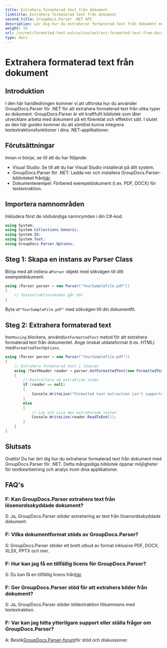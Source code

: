 ```yaml
---
title: Extrahera formaterad text från dokument
linktitle: Extrahera formaterad text från dokument
second_title: GroupDocs.Parser .NET API
description: Lär dig hur du extraherar formaterad text från dokument med GroupDocs.Parser för .NET. Enkel och effektiv textextraktion för dina applikationer.
weight: 10
url: /sv/net/formatted-text-extraction/extract-formatted-text-from-document/
type: docs
---
```

# Extrahera formaterad text från dokument

## Introduktion
I den här handledningen kommer vi att utforska hur du använder GroupDocs.Parser för .NET för att extrahera formaterad text från olika typer av dokument. GroupDocs.Parser är ett kraftfullt bibliotek som låter utvecklare arbeta med dokument på ett förenklat och effektivt sätt. I slutet av den här guiden kommer du att sömlöst kunna integrera textextraktionsfunktioner i dina .NET-applikationer.
## Förutsättningar
Innan vi börjar, se till att du har följande:
- Visual Studio: Se till att du har Visual Studio installerat på ditt system.
-  GroupDocs.Parser för .NET: Ladda ner och installera GroupDocs.Parser-biblioteket från[här](https://releases.groupdocs.com/parser/net/).
- Dokumentexempel: Förbered exempeldokument (t.ex. PDF, DOCX) för textextraktion.
## Importera namnområden
Inkludera först de nödvändiga namnrymden i din C#-kod:
```csharp
using System;
using System.Collections.Generic;
using System.IO;
using System.Text;
using GroupDocs.Parser.Options;
```
## Steg 1: Skapa en instans av Parser Class
 Börja med att initiera a`Parser` objekt med sökvägen till ditt exempeldokument.
```csharp
using (Parser parser = new Parser("YourSampleFile.pdf"))
{
    // Textextraktionskoden går här
}
```
 Byta ut`"YourSampleFile.pdf"` med sökvägen till din dokumentfil.

## Steg 2: Extrahera formaterad text
 Inom`using` blockera, använd`GetFormattedText` metod för att extrahera formaterad text från dokumentet. Ange önskat utdataformat (t.ex. HTML) med`FormattedTextOptions`.
```csharp
using (Parser parser = new Parser("YourSampleFile.pdf"))
{
    // Extrahera formaterad text i läsaren
    using (TextReader reader = parser.GetFormattedText(new FormattedTextOptions(FormattedTextMode.Html)))
    {
        // Kontrollera om extraktion stöds
        if (reader == null)
        {
            Console.WriteLine("Formatted text extraction isn't supported.");
        }
        else
        {
            // Läs och visa den extraherade texten
            Console.WriteLine(reader.ReadToEnd());
        }
    }
}
```

## Slutsats
Grattis! Du har lärt dig hur du extraherar formaterad text från dokument med GroupDocs.Parser för .NET. Detta mångsidiga bibliotek öppnar möjligheter för textbearbetning och analys inom dina applikationer.

## FAQ's
### F: Kan GroupDocs.Parser extrahera text från lösenordsskyddade dokument?
S: Ja, GroupDocs.Parser stöder extrahering av text från lösenordsskyddade dokument.
### F: Vilka dokumentformat stöds av GroupDocs.Parser?
S: GroupDocs.Parser stöder ett brett utbud av format inklusive PDF, DOCX, XLSX, PPTX och mer.
### F: Hur kan jag få en tillfällig licens för GroupDocs.Parser?
 S: Du kan få en tillfällig licens från[här](https://purchase.groupdocs.com/temporary-license/).
### F: Ger GroupDocs.Parser stöd för att extrahera bilder från dokument?
S: Ja, GroupDocs.Parser stöder bildextraktion tillsammans med textextraktion.
### F: Var kan jag hitta ytterligare support eller ställa frågor om GroupDocs.Parser?
 A: Besök[GroupDocs.Parser-forum](https://forum.groupdocs.com/c/parser/17)för stöd och diskussioner.
